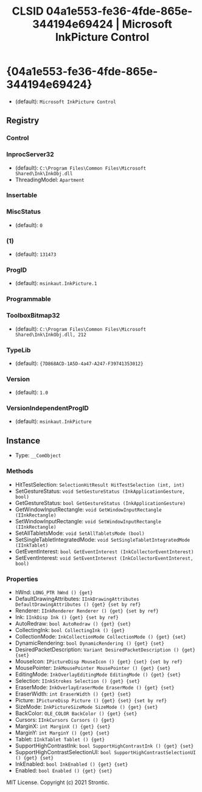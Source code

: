 ﻿---
title: "CLSID 04a1e553-fe36-4fde-865e-344194e69424 | Microsoft InkPicture Control"
excerpt: What is COM-Object CLSID 04a1e553-fe36-4fde-865e-344194e69424?
---

# {04a1e553-fe36-4fde-865e-344194e69424}

* (default): `Microsoft InkPicture Control`

## Registry


### Control


### InprocServer32

* (default): `C:\Program Files\Common Files\Microsoft Shared\Ink\InkObj.dll`
* ThreadingModel: `Apartment`

### Insertable


### MiscStatus

* (default): `0`

### (1)

* (default): `131473`

### ProgID

* (default): `msinkaut.InkPicture.1`

### Programmable


### ToolboxBitmap32

* (default): `C:\Program Files\Common Files\Microsoft Shared\Ink\InkObj.dll, 212`

### TypeLib

* (default): `{7D868ACD-1A5D-4a47-A247-F39741353012}`

### Version

* (default): `1.0`

### VersionIndependentProgID

* (default): `msinkaut.InkPicture`

## Instance

* Type: `__ComObject`

### Methods

* HitTestSelection: `SelectionHitResult HitTestSelection (int, int)`
* SetGestureStatus: `void SetGestureStatus (InkApplicationGesture, bool)`
* GetGestureStatus: `bool GetGestureStatus (InkApplicationGesture)`
* GetWindowInputRectangle: `void GetWindowInputRectangle (IInkRectangle)`
* SetWindowInputRectangle: `void SetWindowInputRectangle (IInkRectangle)`
* SetAllTabletsMode: `void SetAllTabletsMode (bool)`
* SetSingleTabletIntegratedMode: `void SetSingleTabletIntegratedMode (IInkTablet)`
* GetEventInterest: `bool GetEventInterest (InkCollectorEventInterest)`
* SetEventInterest: `void SetEventInterest (InkCollectorEventInterest, bool)`

### Properties

* hWnd: `LONG_PTR hWnd () {get} `
* DefaultDrawingAttributes: `IInkDrawingAttributes DefaultDrawingAttributes () {get} {set by ref}`
* Renderer: `IInkRenderer Renderer () {get} {set by ref}`
* Ink: `IInkDisp Ink () {get} {set by ref}`
* AutoRedraw: `bool AutoRedraw () {get} {set} `
* CollectingInk: `bool CollectingInk () {get} `
* CollectionMode: `InkCollectionMode CollectionMode () {get} {set} `
* DynamicRendering: `bool DynamicRendering () {get} {set} `
* DesiredPacketDescription: `Variant DesiredPacketDescription () {get} {set} `
* MouseIcon: `IPictureDisp MouseIcon () {get} {set} {set by ref}`
* MousePointer: `InkMousePointer MousePointer () {get} {set} `
* EditingMode: `InkOverlayEditingMode EditingMode () {get} {set} `
* Selection: `IInkStrokes Selection () {get} {set} `
* EraserMode: `InkOverlayEraserMode EraserMode () {get} {set} `
* EraserWidth: `int EraserWidth () {get} {set} `
* Picture: `IPictureDisp Picture () {get} {set} {set by ref}`
* SizeMode: `InkPictureSizeMode SizeMode () {get} {set} `
* BackColor: `OLE_COLOR BackColor () {get} {set} `
* Cursors: `IInkCursors Cursors () {get} `
* MarginX: `int MarginX () {get} {set} `
* MarginY: `int MarginY () {get} {set} `
* Tablet: `IInkTablet Tablet () {get} `
* SupportHighContrastInk: `bool SupportHighContrastInk () {get} {set} `
* SupportHighContrastSelectionUI: `bool SupportHighContrastSelectionUI () {get} {set} `
* InkEnabled: `bool InkEnabled () {get} {set} `
* Enabled: `bool Enabled () {get} {set} `

MIT License. Copyright (c) 2021 Strontic.


